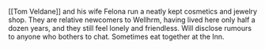 [[Tom Veldane]] and his wife Felona run a neatly kept cosmetics and jewelry shop. They are relative newcomers to Wellhrm, having lived here only half a dozen years, and they still feel lonely and friendless. Will disclose rumours to anyone who bothers to chat. Sometimes eat together at the Inn.